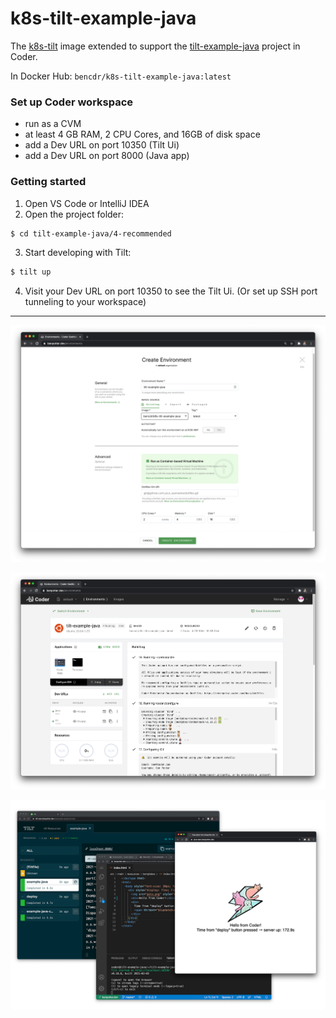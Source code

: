 # k8s-tilt-example-java

The [k8s-tilt](../k8s-tilt) image extended to support the [tilt-example-java](https://github.com/tilt-dev/tilt-example-java) project in Coder.

In Docker Hub: `bencdr/k8s-tilt-example-java:latest`

### Set up Coder workspace
- run as a CVM
- at least 4 GB RAM, 2 CPU Cores, and 16GB of disk space
- add a Dev URL on port 10350 (Tilt Ui)
- add a Dev URL on port 8000 (Java app)

### Getting started
1. Open VS Code or IntelliJ IDEA
2. Open the project folder: 
```sh
$ cd tilt-example-java/4-recommended
```
3. Start developing with Tilt:
```sh
$ tilt up
```
4. Visit your Dev URL on port 10350 to see the Tilt Ui. (Or set up SSH port tunneling to your workspace)

---

![Create Coder Workspace](ref/coder-create.png)

![Coder Workspace Screen](ref/workspace-screen.png)

![Tilt Development in Coder](ref/tilt-development.png)
